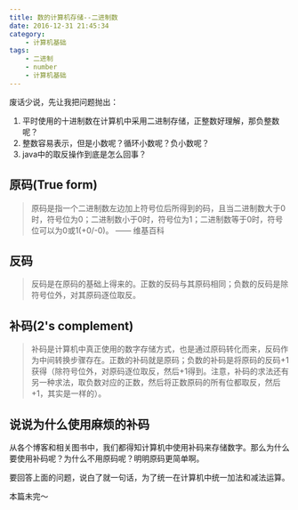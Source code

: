 ```yaml
---
title: 数的计算机存储--二进制数
date: 2016-12-31 21:45:34
category:
    - 计算机基础
tags:
    - 二进制
    - number
    - 计算机基础
---
```

废话少说，先让我把问题抛出：

1. 平时使用的十进制数在计算机中采用二进制存储，正整数好理解，那负整数呢？
2. 整数容易表示，但是小数呢？循环小数呢？负小数呢？
3. java中的取反操作到底是怎么回事？

## 原码(True form)
> 原码是指一个二进制数左边加上符号位后所得到的码，且当二进制数大于0时，符号位为0；二进制数小于0时，符号位为1；二进制数等于0时，符号位可以为0或1(+0/-0)。 —— 维基百科

## 反码
> 反码是在原码的基础上得来的。正数的反码与其原码相同；负数的反码是除符号位外，对其原码逐位取反。

## 补码(2's complement)
> 补码是计算机中真正使用的数字存储方式，也是通过原码转化而来，反码作为中间转换步骤存在。正数的补码就是原码；负数的补码是将原码的反码+1获得（除符号位外，对原码逐位取反，然后+1得到。注意，补码的求法还有另一种求法，取负数对应的正数，然后将正数原码的所有位都取反，然后+1，其实是一样的）。

<!-- more -->

## 说说为什么使用麻烦的补码
从各个博客和相关图书中，我们都得知计算机中使用补码来存储数字。那么为什么要使用补码呢？为什么不用原码呢？明明原码更简单啊。

要回答上面的问题，说白了就一句话，为了统一在计算机中统一加法和减法运算。

本篇未完～
